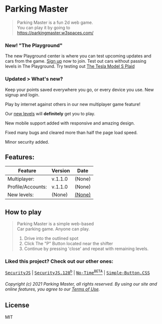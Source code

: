 # Parking Master
> Parking Master is a fun 2d web game.<br>
> You can play it by going to<br>
> https://parkingmaster.w3spaces.com/

### New! "The Playground"
The new Playground center is where you can test upcoming updates and cars from the game. [Sign up](https://parkingmaster.w3spaces.com/signup.html) now to join.
Test out cars without passing levels in The Playground. Try testing out [The Tesla Model S Plaid](https://parkingmaster.w3spaces.com/playground/cars/Tesla.htm)

### Updated > What's new?
Keep your points saved everywhere you go, or every device you use. New signup and login.<br>

Play by internet against others in our new multiplayer game feature!

Our [new levels](https://parking-master.github.io/Parking-Master/dist/preview.htm) will **definitely** get you to play.

New mobile support added with responsive and amazing design.

Fixed many bugs and cleared more than half the page load speed.

Minor security added.


## Features:
| Feature | Version | Date |
| --------------| ------------- | ------------- |
| Multiplayer:  | v.1.1.0 | (None) |
| Profile/Accounts:  | v.1.1.0 | (None) |
| New levels:  | (None) | [(None)]() |

## How to play
> Parking Master is a simple web-based<br>
> Car parking game. Anyone can play.
> 
> 1. Drive into the outlined spot
> 2. Click The "P" Button located near the shifter
> 3. Continue by pressing 'close' and repeat with remaining levels.

### Liked this project? Check out our other ones:<br>
<kbd><a href="https://github.com/Parking-Master/Security.js">SecurityJS</a></kbd> | <kbd><a href="https://github.com/Parking-Master/SecurityJS.128">SecurityJS.128<sup>b</sup></a></kbd> | <kbd><a href="https://github.com/Parking-Master/No-Time">No-Time<sup>BETA</sup></a></kbd> | <kbd><a href="https://github.com/Parking-Master/Simplet-Button">Simple-Button.CSS</a></kbd><br>

###### Copyright (c) 2021 Parking Master, all rights reserved. By using our site and online features, you agree to our [Terms of Use]().

## License
MIT
